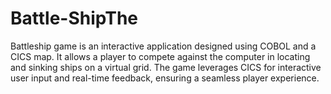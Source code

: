 # Battle-ShipThe 
Battleship game is an interactive application designed using COBOL and a CICS map. It allows a player to compete against the computer in locating and sinking ships on a virtual grid. The game leverages CICS for interactive user input and real-time feedback, ensuring a seamless player experience.
